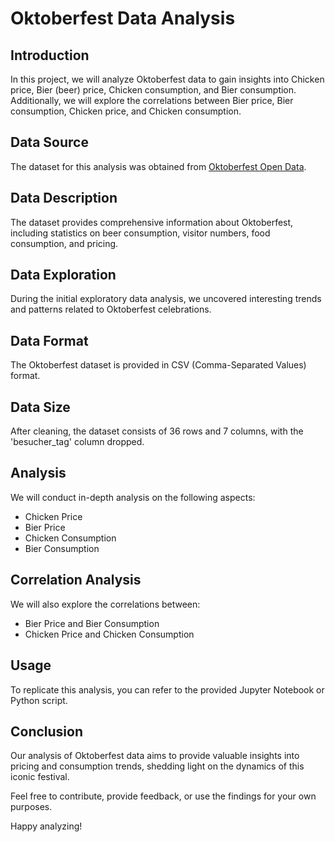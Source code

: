 # Oktoberfest Data Analysis

## Introduction
In this project, we will analyze Oktoberfest data to gain insights into Chicken price, Bier (beer) price, Chicken consumption, and Bier consumption. Additionally, we will explore the correlations between Bier price, Bier consumption, Chicken price, and Chicken consumption.

## Data Source
The dataset for this analysis was obtained from [Oktoberfest Open Data](https://opendata.muenchen.de/en/dataset/oktoberfest).

## Data Description
The dataset provides comprehensive information about Oktoberfest, including statistics on beer consumption, visitor numbers, food consumption, and pricing.

## Data Exploration
During the initial exploratory data analysis, we uncovered interesting trends and patterns related to Oktoberfest celebrations.

## Data Format
The Oktoberfest dataset is provided in CSV (Comma-Separated Values) format.

## Data Size
After cleaning, the dataset consists of 36 rows and 7 columns, with the 'besucher_tag' column dropped.

## Analysis
We will conduct in-depth analysis on the following aspects:
- Chicken Price
- Bier Price
- Chicken Consumption
- Bier Consumption

## Correlation Analysis
We will also explore the correlations between:
- Bier Price and Bier Consumption
- Chicken Price and Chicken Consumption

## Usage
To replicate this analysis, you can refer to the provided Jupyter Notebook or Python script.

## Conclusion
Our analysis of Oktoberfest data aims to provide valuable insights into pricing and consumption trends, shedding light on the dynamics of this iconic festival.

Feel free to contribute, provide feedback, or use the findings for your own purposes.

Happy analyzing!



